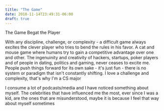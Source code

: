 ```yaml
---
title: "The Game"
date: 2018-11-14T23:49:31-06:00
draft: true
---
```

<p>
The Game Begat the Player
</p>
<p>
With any discipline, challenge, or complexity - a difficult game always excites the clever player who tries to bend the rules in his favor. A cat and mouse game where humans try to gain a competitive advantage over one and other. The ingenuinity and creativity of hackers, startups, poker players and of people in dating, politics and gaming, never ceases to excite me. People push things forward for its own sake - it's just fun - there is no system or paradigm that isn't constantly shifting. I love a challenge and complexity, that's why I'm a CS major
</p>
<p>
I consume a lot of podcasts/media and I have noticed something about myself. The celebrities that have influenced me the most, ever since I was a kid, are the ones that are misunderstood, maybe it is because I feel that way about myself sometimes
</p>
